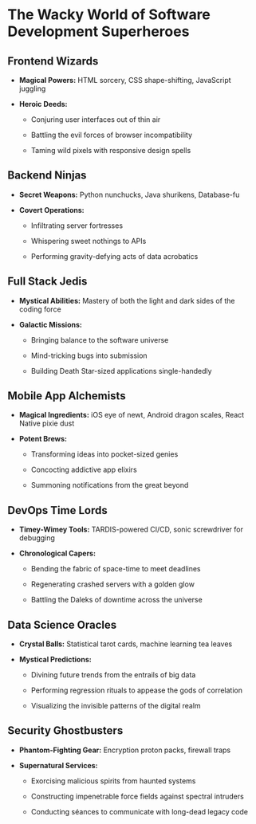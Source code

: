 # The Wacky World of Software Development Superheroes

## Frontend Wizards

* **Magical Powers:** HTML sorcery, CSS shape-shifting, JavaScript juggling

* **Heroic Deeds:**

  * Conjuring user interfaces out of thin air

  * Battling the evil forces of browser incompatibility

  * Taming wild pixels with responsive design spells

## Backend Ninjas

* **Secret Weapons:** Python nunchucks, Java shurikens, Database-fu

* **Covert Operations:**

  * Infiltrating server fortresses

  * Whispering sweet nothings to APIs

  * Performing gravity-defying acts of data acrobatics

## Full Stack Jedis

* **Mystical Abilities:** Mastery of both the light and dark sides of the coding force

* **Galactic Missions:**

  * Bringing balance to the software universe

  * Mind-tricking bugs into submission

  * Building Death Star-sized applications single-handedly

## Mobile App Alchemists

* **Magical Ingredients:** iOS eye of newt, Android dragon scales, React Native pixie dust

* **Potent Brews:**

  * Transforming ideas into pocket-sized genies

  * Concocting addictive app elixirs

  * Summoning notifications from the great beyond

## DevOps Time Lords

* **Timey-Wimey Tools:** TARDIS-powered CI/CD, sonic screwdriver for debugging

* **Chronological Capers:**

  * Bending the fabric of space-time to meet deadlines

  * Regenerating crashed servers with a golden glow

  * Battling the Daleks of downtime across the universe

## Data Science Oracles

* **Crystal Balls:** Statistical tarot cards, machine learning tea leaves

* **Mystical Predictions:**

  * Divining future trends from the entrails of big data

  * Performing regression rituals to appease the gods of correlation

  * Visualizing the invisible patterns of the digital realm

## Security Ghostbusters

* **Phantom-Fighting Gear:** Encryption proton packs, firewall traps

* **Supernatural Services:**

  * Exorcising malicious spirits from haunted systems

  * Constructing impenetrable force fields against spectral intruders

  * Conducting séances to communicate with long-dead legacy code
